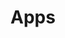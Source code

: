 ---
title: Apps
excerpt: ''
deprecated: false
hidden: false
metadata:
  title: ''
  description: ''
  robots: index
next:
  description: ''
---
